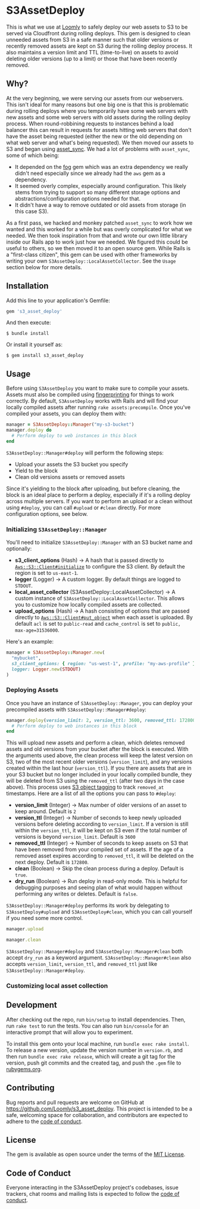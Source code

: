 # S3AssetDeploy

This is what we use at [Loomly](https://www.loomly.com) to safely deploy our web assets to S3 to be served via Cloudfront during rolling deploys.
This gem is designed to clean unneeded assets from S3 in a safe manner such that older versions or recently removed assets are kept on S3 during the rolling deploy process. It also maintains a version limit and TTL (time-to-live) on assets to avoid deleting older versions (up to a limit) or those that have been recently removed.

## Why?

At the very beginning, we were serving our assets from our webservers. This isn't ideal for many reasons but one big one is that this is problematic during rolling deploys where you temporarily have some web servers with new assets and some web servers with old assets during the rolling deploy process. When round-robbining requests to instances behind a load balancer this can result in requests for assets hitting web servers that don't have the asset being requested (either the new or the old depending on what web server and what's being requested). We then moved our assets to S3 and began using [asset_sync](https://github.com/AssetSync/asset_sync). We had a lot of problems with `asset_sync`, some of which being:

- It depended on the [fog](https://github.com/fog/fog) gem which was an extra dependency we really didn't need especially since we already had the `aws` gem as a dependency.
- It seemed overly complex, especially around configuration. This likely stems from trying to support so many different storage options and abstractions/configuration options needed for that.
- It didn't have a way to remove outdated or old assets from storage (in this case S3).

As a first pass, we hacked and monkey patched `asset_sync` to work how we wanted and this worked for a while but was overly complicated for what we needed. We then took inspiration from that and wrote our own little library inside our Rails app to work just how we needed. We figured this could be useful to others, so we then moved it to an open source gem. While Rails is a "first-class citizen", this gem can be used with other frameworks by writing your own `S3AssetDeploy::LocalAssetCollector`. See the `Usage` section below for more details.

## Installation

Add this line to your application's Gemfile:

```ruby
gem 's3_asset_deploy'
```

And then execute:

    $ bundle install

Or install it yourself as:

    $ gem install s3_asset_deploy

## Usage

Before using `S3AssetDeploy` you want to make sure to compile your assets. Assets must also be compiled using [fingerprinting](https://guides.rubyonrails.org/asset_pipeline.html#what-is-fingerprinting-and-why-should-i-care-questionmark) for things to work correctly. By default, `S3AssetDeploy` works with Rails and will find your locally compiled assets after running `rake assets:precompile`. Once you've compiled your assets, you can deploy them with:


```ruby
manager = S3AssetDeploy::Manager("my-s3-bucket")
manager.deploy do
  # Perform deploy to web instances in this block
end
```

`S3AssetDeploy::Manager#deploy` will perform the following steps:
- Upload your assets the S3 bucket you specify
- Yield to the block
- Clean old versions assets or removed assets

Since it's yielding to the block after uploading, but before cleaning, the block is an ideal place to perform a deploy, especially if it's a rolling deploy across multiple servers. If you want to perform an upload or a clean without using `#deploy`, you can call `#upload` or `#clean` directly. For more configuration options, see below.

### Initializing `S3AssetDeploy::Manager`
You'll need to initialize `S3AssetDeploy::Manager` with an S3 bucket name and optionally:

- **s3_client_options** (Hash) -> A hash that is passed directly to [`Aws::S3::Client#initialize`](https://docs.aws.amazon.com/sdk-for-ruby/v3/api/Aws/S3/Client.html#initialize-instance_method) to configure the S3 client. By default the region is set to `us-east-1`.
- **logger** (Logger) -> A custom logger. By default things are logged to `STDOUT`.
- **local_asset_collector** (S3AssetDeploy::LocalAssetCollector) -> A custom instance of `S3AssetDeploy::LocalAssetCollector`. This allows you to customize how locally compiled assets are collected.
- **upload_options** (Hash) -> A hash consisting of options that are passed directly to [`Aws::S3::Client#put_object`](https://docs.aws.amazon.com/sdk-for-ruby/v3/api/Aws/S3/Client.html#put_object-instance_method) when each asset is uploaded. By default `acl` is set to `public-read` and `cache_control` is set to `public, max-age=31536000`.

Here's an example:

```ruby
manager = S3AssetDeploy::Manager.new(
  "mybucket",
  s3_client_options: { region: "us-west-1", profile: "my-aws-profile" },
  logger: Logger.new(STDOUT)
)
```

### Deploying Assets
Once you have an instance of `S3AssetDeploy::Manager`, you can deploy your precompiled assets with `S3AssetDeploy::Manager#deploy`:

```ruby
manager.deploy(version_limit: 2, version_ttl: 3600, removed_ttl: 172800) do
  # Perform deploy to web instances in this block
end
```

This will upload new assets and perform a clean, which deletes removed assets and old versions from your bucket after the block is executed.
With the arguments used above, the clean process will keep the latest version on S3, two of the most recent older versions (`version_limit`), and any versions created within the last hour (`version_ttl`).
If you there are assets that are in your S3 bucket but no longer included in your locally compiled bundle, they will be deleted from S3 using the `removed_ttl` (after two days in the case above). This process uses [S3 object tagging](https://docs.aws.amazon.com/sdk-for-ruby/v3/api/Aws/S3/Client.html#put_object_tagging-instance_method) to track `removed_at` timestamps. Here are a list of all the options you can pass to `#deploy`:

- **version_limit** (Integer) -> Max number of older versions of an asset to keep around. Default is `2`
- **version_ttl** (Integer) -> Number of seconds to keep newly uploaded versions before deleting according to `version_limit`. If a version is still within the `version_ttl`, it will be kept on S3 even if the total number of versions is beyond `version_limit`. Default is `3600`
- **removed_ttl** (Integer) -> Number of seconds to keep assets on S3 that have been removed from your compiled set of assets. If the age of a removed asset expires according to `removed_ttl`, it will be deleted on the next deploy. Default is `172800`.
- **clean** (Boolean) -> Skip the clean process during a deploy. Default is `true`.
- **dry_run** (Boolean) -> Run deploy in read-only mode. This is helpful for debugging purposes and seeing plan of what would happen without performing any writes or deletes. Default is `false`.

`S3AssetDeploy::Manager#deploy` performs its work by delegating to `S3AssetDeploy#upload` and `S3AssetDeploy#clean`, which you can call yourself if you need some more control.


```ruby
manager.upload

manager.clean
```

`S3AssetDeploy::Manager#deploy` and `S3AssetDeploy::Manager#clean` both accept `dry_run` as a keyword argument.
`S3AssetDeploy::Manager#clean` also accepts `version_limit`, `version_ttl`, and `removed_ttl` just like `S3AssetDeploy::Manager#deploy`.


### Customizing local asset collection


## Development

After checking out the repo, run `bin/setup` to install dependencies. Then, run `rake test` to run the tests. You can also run `bin/console` for an interactive prompt that will allow you to experiment.

To install this gem onto your local machine, run `bundle exec rake install`. To release a new version, update the version number in `version.rb`, and then run `bundle exec rake release`, which will create a git tag for the version, push git commits and the created tag, and push the `.gem` file to [rubygems.org](https://rubygems.org).

## Contributing

Bug reports and pull requests are welcome on GitHub at https://github.com/Loomly/s3_asset_deploy. This project is intended to be a safe, welcoming space for collaboration, and contributors are expected to adhere to the [code of conduct](https://github.com/Loomly/s3_asset_deploy/blob/master/CODE_OF_CONDUCT.md).

## License

The gem is available as open source under the terms of the [MIT License](https://opensource.org/licenses/MIT).

## Code of Conduct

Everyone interacting in the S3AssetDeploy project's codebases, issue trackers, chat rooms and mailing lists is expected to follow the [code of conduct](https://github.com/Loomly/s3_asset_deploy/blob/master/CODE_OF_CONDUCT.md).
